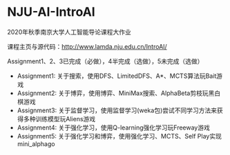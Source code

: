 # NJU-AI-IntroAI
 2020年秋季南京大学人工智能导论课程大作业

课程主页与源代码：http://www.lamda.nju.edu.cn/IntroAI/

Assignment1、2、3已完成（必做），4半完成（选做），5未完成（选做）

- Assignment1: 关于搜索，使用DFS、LimitedDFS、A*、MCTS算法玩Bait游戏
- Assignment2: 关于博弈，使用博弈、MiniMax搜索、AlphaBeta剪枝玩黑白棋游戏
- Assignment3: 关于监督学习，使用监督学习(weka包)尝试不同学习方法来获得多种训练模型玩Aliens游戏
- Assignment4: 关于强化学习，使用Q-learning强化学习玩Freeway游戏
- Assignment5: 关于强化学习和博弈，使用强化学习、MCTS、Self Play实现mini_alphago

